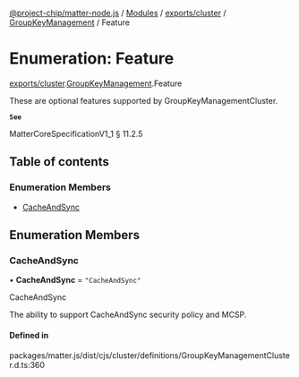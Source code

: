 [@project-chip/matter-node.js](../README.md) / [Modules](../modules.md) / [exports/cluster](../modules/exports_cluster.md) / [GroupKeyManagement](../modules/exports_cluster.GroupKeyManagement.md) / Feature

# Enumeration: Feature

[exports/cluster](../modules/exports_cluster.md).[GroupKeyManagement](../modules/exports_cluster.GroupKeyManagement.md).Feature

These are optional features supported by GroupKeyManagementCluster.

**`See`**

MatterCoreSpecificationV1_1 § 11.2.5

## Table of contents

### Enumeration Members

- [CacheAndSync](exports_cluster.GroupKeyManagement.Feature.md#cacheandsync)

## Enumeration Members

### CacheAndSync

• **CacheAndSync** = ``"CacheAndSync"``

CacheAndSync

The ability to support CacheAndSync security policy and MCSP.

#### Defined in

packages/matter.js/dist/cjs/cluster/definitions/GroupKeyManagementCluster.d.ts:360
